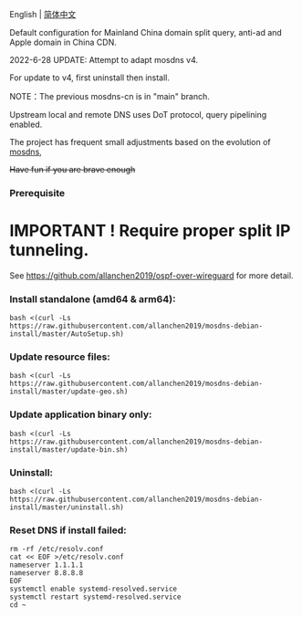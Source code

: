English | [简体中文](./README_zh-CN.md)


Default configuration for Mainland China domain split query, anti-ad and Apple domain in China CDN.

2022-6-28 UPDATE: Attempt to adapt mosdns v4.

For update to v4, first uninstall then install.

NOTE：The previous mosdns-cn is in "main" branch.

Upstream local and remote DNS uses DoT protocol, query pipelining enabled.

The project has frequent small adjustments based on the evolution of [mosdns](https://github.com/IrineSistiana/mosdns), 

~~Have fun if you are brave enough~~

### Prerequisite
# IMPORTANT ! Require proper split IP tunneling. 

See https://github.com/allanchen2019/ospf-over-wireguard for more detail.

### Install standalone (amd64 & arm64):
```
bash <(curl -Ls https://raw.githubusercontent.com/allanchen2019/mosdns-debian-install/master/AutoSetup.sh)
```


### Update resource files:
```
bash <(curl -Ls https://raw.githubusercontent.com/allanchen2019/mosdns-debian-install/master/update-geo.sh)
```

### Update application binary only:
```
bash <(curl -Ls https://raw.githubusercontent.com/allanchen2019/mosdns-debian-install/master/update-bin.sh)
```


### Uninstall:
```
bash <(curl -Ls https://raw.githubusercontent.com/allanchen2019/mosdns-debian-install/master/uninstall.sh)
```

### Reset DNS if install failed:
```
rm -rf /etc/resolv.conf
cat << EOF >/etc/resolv.conf
nameserver 1.1.1.1
nameserver 8.8.8.8
EOF
systemctl enable systemd-resolved.service
systemctl restart systemd-resolved.service
cd ~
```